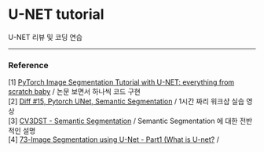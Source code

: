 # U-NET tutorial
U-NET 리뷰 및 코딩 연습


***
### Reference 
[1] [PyTorch Image Segmentation Tutorial with U-NET: everything from scratch baby](https://youtu.be/IHq1t7NxS8k) / 논문 보면서 하나씩 코드 구현 <br/> 
[2] [Diff #15, Pytorch UNet, Semantic Segmentation](https://www.youtube.com/watch?v=IHvf80K7-_Y&ab_channel=YellowRobot.XYZ) / 1시간 짜리 워크샵 실습 영상 <br/>
[3] [CV3DST - Semantic Segmentation](https://www.youtube.com/watch?v=XMSjOatyH0k&ab_channel=DynamicVisionandLearningGroup) / Semantic Segmentation 에 대한 전반적인 설명 <br/>
[4] [73-Image Segmentation using U-Net - Part1 (What is U-net?](https://www.youtube.com/watch?v=azM57JuQpQI&ab_channel=DigitalSreeni) /  <br/>
